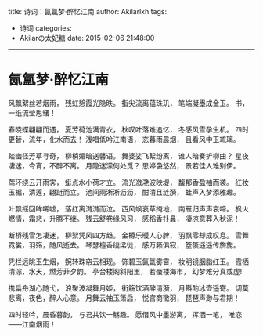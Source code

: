 title: 诗词：氤氲梦·醉忆江南
author: Akilarlxh
tags:
  - 诗词
categories:
  - Akilarの太妃糖
date: 2015-02-06 21:48:00
---
# 氤氲梦·醉忆江南

风飘絮丝若烟雨，
残虹憩霞光隐昳。
指尖流离蕴珠玑，
笔端凝墨成金玉。
书，
一纸流莹思绪！

春晓蝶翩翩而遇，
夏芳荷池满青衣，
秋叹叶落难追忆，
冬感风雪孕生机。
四时更替，流年，化水而去！
浅唱低吟江南语，
恋暮雨晨烟，
且看风中玉琉璃。

踏幽径芳草寻奇，
柳梢媚暗送馨语。
舞婆娑飞絮纷离，
谁人暗奏折柳曲？
星夜凄迷，今宵，不醉不离。
月隐迷濛何处觅？
思婷袅悠然，
景若佳人难别伊。

莺环绕云开雨霁，
蜓点水小荷才立。
流光潋滟波映堤，
馥郁香盈袖而袭。
红妆玉裾，清莲，翩跹而立。
池间雨淅淅沥沥，
酣清且涟漪，
蛙声入梦添雅趣。

叶飘摇回眸唏嘘，
落红离潸潸而泣。
西风飒衰草掩地，
南雁归声声哀啼。
枫火燃情，霜悲，升腾不继。
残云舒卷缘风习，
感稻香扑鼻，
凄凉意葬入秋泥！

断桥残雪怎凄迷，
柳絮凭风四方趋。
金樽乐暖人心脾，
羽飘零却成叹息。
雪舞霓裳，羽殇，随风逝去。
琴瑟檀香绕梁徙，
感万籁俱寂，
箜篌遥遥传旖旎。

凭栏远眺玉生烟，
婉转珠帘云相现。
饰碧玉氤氲雾霫，
妆明镜胭脂红玉。
霞栖清淙，水天，燃芳菲夕韵。
亭台楼阁斜阳里，
若蜃楼海市，
幻梦难分真或虚!

携扁舟湖心随弋，
浪聚波凝舞月姬，
衔觞饮酒醉清漪，
月斟酌冰壶遥寄。
切莫悲离，夜色，醉人心意。
月舞云袖玉箫启，
悦宫商徵羽，
琵琶声渺与君期！

四时轻吟，晨昏暮韵，
与君共饮一觞趣。
愿借风中墨游离，
挥洒一笔，
唯恋——江南烟雨！